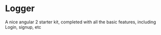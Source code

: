 # Logger
A nice angular 2 starter kit, completed with all the basic features, including Login, signup, etc
